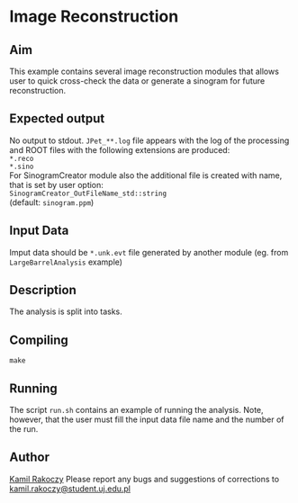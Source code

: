 # Image Reconstruction

## Aim
This example contains several image reconstruction modules that allows user to quick cross-check the data or generate a sinogram for future reconstruction.

## Expected output
No output to stdout.
`JPet_**.log` file appears with the log of the processing and ROOT files with the following extensions are produced:  
`*.reco`  
`*.sino`  
For SinogramCreator module also the additional file is created with name, that is set by user option:  
`SinogramCreator_OutFileName_std::string`  
(default: `sinogram.ppm`)

## Input Data
Imput data should be `*.unk.evt` file generated by another module (eg. from `LargeBarrelAnalysis` example)

## Description
The analysis is split into tasks.

## Compiling
`make`

## Running
The script `run.sh` contains an example of running the analysis. Note, however, that the user must fill the input data file name and the number of the run.

## Author
[Kamil Rakoczy](https://github.com/grey277)
Please report any bugs and suggestions of corrections to [kamil.rakoczy@student.uj.edu.pl](kamil.rakoczy@student.uj.edu.pl)

